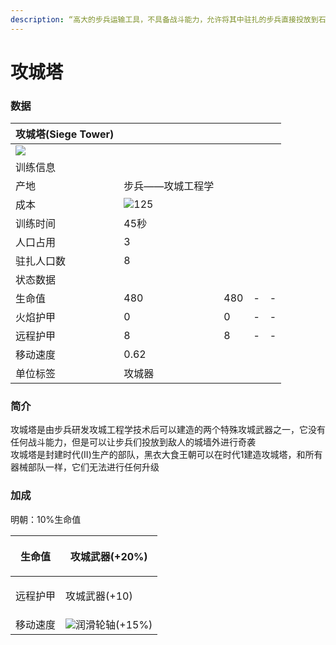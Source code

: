 ```yaml
---
description: “高大的步兵运输工具，不具备战斗能力，允许将其中驻扎的步兵直接投放到石墙上”
---
```


# 攻城塔

### 数据

| 攻城塔(Siege Tower)                                                                                                  |                                                                                                    |     |   |   |
| ----------------------------------------------------------------------------------------------------------------- | -------------------------------------------------------------------------------------------------- | --- | - | - |
| ![](https://seicing-1257171891.cos.ap-nanjing.myqcloud.com/3fatcatpool/aoe4/tech/%E6%94%BB%E5%9F%8E%E5%A1%94.png) |                                                                                                    |     |   |   |
| 训练信息                                                                                                              |                                                                                                    |     |   |   |
| 产地                                                                                                                | 步兵——攻城工程学                                                                                          |     |   |   |
| 成本                                                                                                                | ![](https://seicing-1257171891.cos.ap-nanjing.myqcloud.com/3fatcatpool/aoe4/tech/%E6%9C%A8.png)125 |     |   |   |
| 训练时间                                                                                                              | 45秒                                                                                                |     |   |   |
| 人口占用                                                                                                              | 3                                                                                                  |     |   |   |
| 驻扎人口数                                                                                                             | 8                                                                                                  |     |   |   |
| 状态数据                                                                                                              |                                                                                                    |     |   |   |
| 生命值                                                                                                               | 480                                                                                                | 480 | - | - |
| 火焰护甲                                                                                                              | 0                                                                                                  | 0   | - | - |
| 远程护甲                                                                                                              | 8                                                                                                  | 8   | - | - |
| 移动速度                                                                                                              | 0.62                                                                                               |     |   |   |
| 单位标签                                                                                                              | 攻城器                                                                                                |     |   |   |

### 简介 <a href="#jia" id="jia"></a>

攻城塔是由步兵研发攻城工程学技术后可以建造的两个特殊攻城武器之一，它没有任何战斗能力，但是可以让步兵们投放到敌人的城墙外进行奇袭\
攻城塔是封建时代(II)生产的部队，黑衣大食王朝可以在时代1建造攻城塔，和所有器械部队一样，它们无法进行任何升级

### 加成

明朝：10%生命值

| 生命值  | <p><img src="https://seicing-1257171891.cos.ap-nanjing.myqcloud.com/3fatcatpool/aoe4/tech/%E6%94%BB%E5%9F%8E%E6%AD%A6%E5%99%A8.png" alt="">攻城武器(+20%)<br></p> |
| ---- | ------------------------------------------------------------------------------------------------------------------------------------------------------------- |
| 远程护甲 | <p><img src="https://seicing-1257171891.cos.ap-nanjing.myqcloud.com/3fatcatpool/aoe4/tech/%E6%94%BB%E5%9F%8E%E6%AD%A6%E5%99%A8.png" alt="">攻城武器(+10)<br></p>  |
| 移动速度 | ![](https://seicing-1257171891.cos.ap-nanjing.myqcloud.com/3fatcatpool/aoe4/tech/%E6%B6%A6%E6%BB%91%E8%BD%AE%E8%BD%B4.png)润滑轮轴(+15%)                          |
